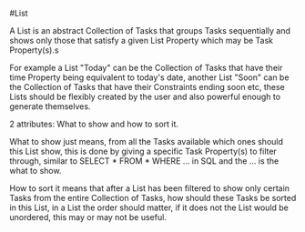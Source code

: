 #List

A List is an abstract Collection of Tasks that groups Tasks sequentially and shows only those that satisfy a given List Property which may be Task Property(s).s

For example a List "Today" can be the Collection of Tasks that have their time Property being equivalent to today's date, another List "Soon" can be the Collection of Tasks that have their Constraints ending soon etc, these Lists should be flexibly created by the user and also powerful enough to generate themselves.

2 attributes: What to show and how to sort it.

What to show just means, from all the Tasks available which ones should this List show, this is done by giving a specific Task Property(s) to filter through, similar to SELECT * FROM * WHERE ... in SQL and the ... is the what to show.

How to sort it means that after a List has been filtered to show only certain Tasks from the entire Collection of Tasks, how should these Tasks be sorted in this List, in a List the order should matter, if it does not the List would be unordered, this may or may not be useful.